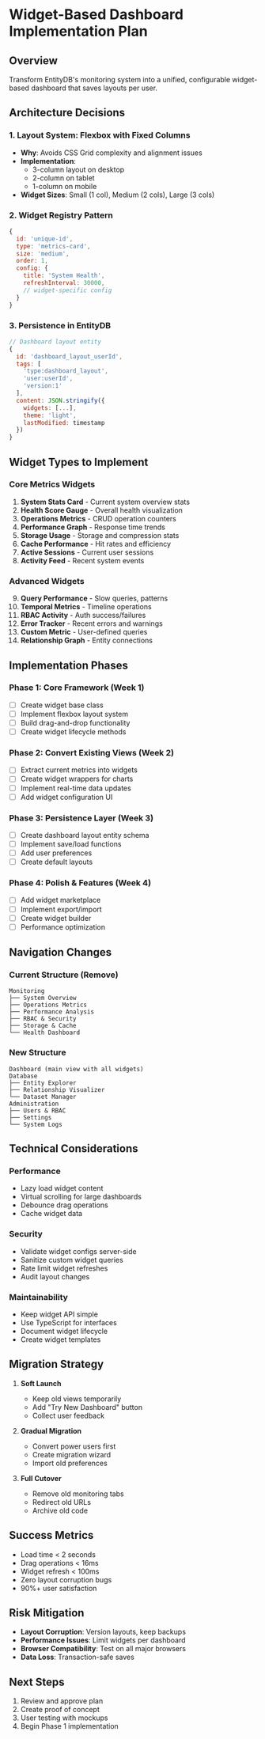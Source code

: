 # Widget-Based Dashboard Implementation Plan

## Overview
Transform EntityDB's monitoring system into a unified, configurable widget-based dashboard that saves layouts per user.

## Architecture Decisions

### 1. Layout System: Flexbox with Fixed Columns
- **Why**: Avoids CSS Grid complexity and alignment issues
- **Implementation**: 
  - 3-column layout on desktop
  - 2-column on tablet 
  - 1-column on mobile
- **Widget Sizes**: Small (1 col), Medium (2 cols), Large (3 cols)

### 2. Widget Registry Pattern
```javascript
{
  id: 'unique-id',
  type: 'metrics-card',
  size: 'medium',
  order: 1,
  config: {
    title: 'System Health',
    refreshInterval: 30000,
    // widget-specific config
  }
}
```

### 3. Persistence in EntityDB
```javascript
// Dashboard layout entity
{
  id: 'dashboard_layout_userId',
  tags: [
    'type:dashboard_layout',
    'user:userId',
    'version:1'
  ],
  content: JSON.stringify({
    widgets: [...],
    theme: 'light',
    lastModified: timestamp
  })
}
```

## Widget Types to Implement

### Core Metrics Widgets
1. **System Stats Card** - Current system overview stats
2. **Health Score Gauge** - Overall health visualization  
3. **Operations Metrics** - CRUD operation counters
4. **Performance Graph** - Response time trends
5. **Storage Usage** - Storage and compression stats
6. **Cache Performance** - Hit rates and efficiency
7. **Active Sessions** - Current user sessions
8. **Activity Feed** - Recent system events

### Advanced Widgets
9. **Query Performance** - Slow queries, patterns
10. **Temporal Metrics** - Timeline operations
11. **RBAC Activity** - Auth success/failures
12. **Error Tracker** - Recent errors and warnings
13. **Custom Metric** - User-defined queries
14. **Relationship Graph** - Entity connections

## Implementation Phases

### Phase 1: Core Framework (Week 1)
- [ ] Create widget base class
- [ ] Implement flexbox layout system
- [ ] Build drag-and-drop functionality
- [ ] Create widget lifecycle methods

### Phase 2: Convert Existing Views (Week 2)
- [ ] Extract current metrics into widgets
- [ ] Create widget wrappers for charts
- [ ] Implement real-time data updates
- [ ] Add widget configuration UI

### Phase 3: Persistence Layer (Week 3)
- [ ] Create dashboard layout entity schema
- [ ] Implement save/load functions
- [ ] Add user preferences
- [ ] Create default layouts

### Phase 4: Polish & Features (Week 4)
- [ ] Add widget marketplace
- [ ] Implement export/import
- [ ] Create widget builder
- [ ] Performance optimization

## Navigation Changes

### Current Structure (Remove)
```
Monitoring
├── System Overview
├── Operations Metrics
├── Performance Analysis
├── RBAC & Security
├── Storage & Cache
└── Health Dashboard
```

### New Structure
```
Dashboard (main view with all widgets)
Database
├── Entity Explorer
├── Relationship Visualizer
└── Dataset Manager
Administration
├── Users & RBAC
├── Settings
└── System Logs
```

## Technical Considerations

### Performance
- Lazy load widget content
- Virtual scrolling for large dashboards
- Debounce drag operations
- Cache widget data

### Security
- Validate widget configs server-side
- Sanitize custom widget queries
- Rate limit widget refreshes
- Audit layout changes

### Maintainability
- Keep widget API simple
- Use TypeScript for interfaces
- Document widget lifecycle
- Create widget templates

## Migration Strategy

1. **Soft Launch**
   - Keep old views temporarily
   - Add "Try New Dashboard" button
   - Collect user feedback

2. **Gradual Migration**
   - Convert power users first
   - Create migration wizard
   - Import old preferences

3. **Full Cutover**
   - Remove old monitoring tabs
   - Redirect old URLs
   - Archive old code

## Success Metrics

- Load time < 2 seconds
- Drag operations < 16ms
- Widget refresh < 100ms
- Zero layout corruption bugs
- 90%+ user satisfaction

## Risk Mitigation

- **Layout Corruption**: Version layouts, keep backups
- **Performance Issues**: Limit widgets per dashboard
- **Browser Compatibility**: Test on all major browsers
- **Data Loss**: Transaction-safe saves

## Next Steps

1. Review and approve plan
2. Create proof of concept
3. User testing with mockups
4. Begin Phase 1 implementation